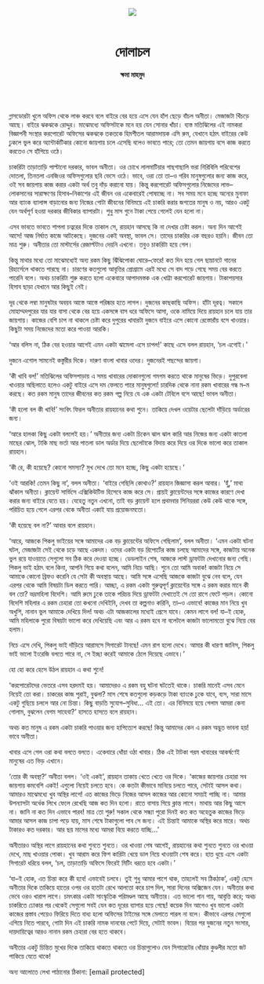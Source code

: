 <div align=center>
<img src=https://images.prothomalo.com/prothomalo-bangla/2021-01/1d75151c-eff9-4e9f-ac28-aebc4618d00f/palo_bangla_og.png />
<br><br>
<h1>দোলাচল</h1>
<h4>ক্ষমা মাহমুদ</h4>
<br><br>
</div>

গ্লাসডোরটা খুলে অফিস থেকে লাঞ্চ করবে বলে বাইরে বের হয়ে এসে যেন হাঁপ ছেড়ে বাঁচল অনীতা। মেজাজটা খিঁচড়ে আছে। বাইরে ঝকঝকে রোদ্দুর। মাঝেমধ্যে অফিসটাকে মনে হয় যেন সোনার খাঁচা। ব্যস্ত মতিঝিলের এই নামকরা বিজ্ঞাপনী সংস্থার করপোরেট অফিসের ঝকঝকে তকতকে হিমশীতল আরামদায়ক এসি রুম, যেখানে হঠাৎ বাইরের কেউ ঢুকলে ভুল করে অ্যান্টার্কটিকার কোনো জায়গায় চলে এসেছি বলেও ভাবতে পারে; তো তেমন জায়গায় বসে কাজ করতে করতেও সে হাঁপিয়ে ওঠে।

চাকরিটা তাড়াতাড়ি পাল্টানো দরকার, ভাবল অনীতা। ওর চোখে লালমাটিয়ার গাছগাছালি ভরা নিরিবিলি পরিবেশের দোতলা, তিনতলা এনজিওর অফিসগুলোর ছবি ভেসে ওঠে। ভাবে, ওরা তো তা–ও গরিব মানুষগুলোর জন্য কাজ করে, ওই সব জায়গায় কাজ করার একটা অর্থ তবু দাঁড় করানো যায়। কিন্তু করপোরেট অফিসগুলোর নিজেদের লাভ–লোকসানের সারাক্ষণের হিসাব–নিকাশের এই জীবন ওর একেবারেই পোষাচ্ছে না। সব সময় মনে হচ্ছে অন্যের মুনাফা আর ব্যাংক ব্যালান্স বাড়ানোর জন্য নিজের গোটা জীবনের বিনিময়ে এই চাকরি করার জগতের মানুষ ও নয়, আরও একটু যেন অর্থপূর্ণ হওয়া দরকার জীবিকার ব্যাপারটা। শুধু মাস গুনে টাকা পেয়ে গেলেই যেন হলো না।

এসব ভাবতে ভাবতে শাপলা চত্বরের দিকে তাকাল সে, রায়হান আসছে কি না দেখার চেষ্টা করল। অন্য দিন আগেই আসে! আজ নির্ঘাত কাজে আটকেছে। দুজনের একই অবস্থা, ভাবল সে। তাদের চাকরির এক বছরও হয়নি। জীবন তো মাত্র শুরু। অনীতার তো মাস্টার্সের রেজাল্টটাও দেয়নি এখনো। তবুও চাকরিটা হয়ে গেল।

কিন্তু মাথার মধ্যে তো মাঝেমধ্যেই অন্য রকম কিছু ঝিঁঝিপোকা ঘোরে–ফেরে! কত দিন হয়ে গেল ছায়ানটে গানের রিহার্সেলে থাকতে পারছে না। চারণের কতগুলো আবৃত্তির প্রোগ্রামে এরই মধ্যে সে বাদ পড়ে গেছে সময় বের করতে পারেনি বলে। অথচ চাকরিটা শুরু করতে হলো একেবারে আপাদমস্তক এক খোট্টা করপোরেট জায়গায়। টাকাপয়সার হিসাব ছাড়া যেখানে আর কিছুই নেই।

দূর থেকে লম্বা মানুষটার অবয়ব আস্তে আস্তে পরিষ্কার হতে লাগল। দুজনের কাছকাছি অফিস। হাঁটা দূরত্ব। সকালে মোহাম্মদপুরের যার যার বাসা থেকে বের হয়ে একসঙ্গে বাস ধরে অফিসে আসা, ওকে নামিয়ে দিয়ে রায়হান চলে যায় তার জায়গায়। কাজের বেশি চাপ না থাকলে চেষ্টা করে দুপুরের খাবারটা দুজনে বাইরে এসে কোনো রেস্তোরাঁয় বসে খাওয়ার। কিছুটা সময় নিজেদের মতো করে পাওয়া আরকি।

‘আর বলিস না, ঠিক বের হওয়ার আগেই এমন একটা ঝামেলা এসে চাপল!’ কাছে এসে বলল রায়হান, ‘চল এগোই।’

দুজনে এগোল সামনেই কস্তুরীর দিকে। দারুণ বাংলা খাবার ওদের। দুজনেরই পছন্দের জায়গা।

‘কী খাবি বল!’ মতিঝিলের অফিসপাড়ায় এ সময় খাবারের দোকানগুলো গমগম করতে থাকে মানুষের ভিড়ে। দুপুরবেলা খাওয়ার অছিলাতে হলেও একটু বাইরে এসে দম ফেলতে পারে মানুষগুলো! চারদিক থেকে নানা রকম খাবারের গন্ধ ম–ম করছে। কত রকম মানুষ তাদের জীবনের কত রকম গল্প নিয়ে যে এক একটা টেবিলে বসে আছে! ভাবল অনীতা।

‘কী হলো বল কী খাবি!’ সংবিৎ ফিরল অনীতার রায়হানের কথা শুনে। তাকিয়ে দেখল ওয়েটার ছেলেটা দাঁড়িয়ে অর্ডারের জন্য।

‘আরে হালকা কিছু একটা বললেই হয়।’ অনীতার জন্য একটা চিকেন ঝাল ঝাল কারি আর নিজের জন্য একটা কাতলা মাছের ঝোল, টাকি মাছ ভর্তা আর পাতলা ডাল অর্ডার দিয়ে ছেলেটাকে বিদায় করে দিয়ে ওর দিকে ভালো করে তাকাল রায়হান।

‘কী রে, কী হয়েছে? কোনো সমস্যা? মুখ দেখে তো মনে হচ্ছে, কিছু একটা হয়েছে।’

‘ওই আরকি! তেমন কিছু না’, বলল অনীতা। ‘বাইরে গেছিলি কোথাও?’ রায়হান জিজ্ঞাসা করল আবার। ‘হুঁ,’ মাথা ঝাঁকাল অনীতা। ক্লায়েন্ট সার্ভিসে এক্সিকিউটিভ হিসেবে কাজ করে সে। প্রায়ই ক্লায়েন্টদের সঙ্গে কাজের কারণে দেখা করার জন্য বাইরে যেতে হয়। যেহেতু নতুন এখনো, তাই বড় ক্লায়েন্ট হলে প্রথমবার সিনিয়ররা কেউ কেউ থাকে সঙ্গে, পরিচিত হয়ে গেলে এরপর থেকে অনীতা একাই যায় প্রয়োজনমতো।

‘কী হয়েছে বল না?’ আবার বলে রায়হান।

‘আরে, আজকে পিকলু ভাইয়ের সঙ্গে আমাদের এক বড় ক্লায়েন্টের অফিসে গেছিলাম’, বলল অনীতা। ‘এমন একটা ঘটনা ঘটল, মেজাজটা সেই থেকে চড়ে আছে একদম। ওদের একটা বড় রিপোর্টের কাজ চলছে আমাদের সঙ্গে, কাজটায় ‌অনেক ভুল রয়ে যাওয়াতে সেগুলো সব ঠিক করে দেওয়া হচ্ছে। ডেডলা‌ইন শেষ, আজকে লাস্ট ড্রাফটটা দেখানোর জন্য গেছি। পিকলু ভাই হঠাৎ বলে কিনা, আপনি গিয়ে কথা বলেন, আমি নিচে আছি। শুনে তো আমি অবাক! কাজটা নিয়ে সে আমাকে কোনো ব্রিফও করেনি যে সেটা কী অবস্থায় আছে। আমি সঙ্গে এসেছি আজকে কাজটা বুঝে নেব বলে, যেন এরপর থেকে আমি বিষয়টা ডিল করতে পারি। আচ্ছা, এ রকম একটা গুরুত্বপূর্ণ ক্লায়েন্টের সঙ্গে এ রকম করার মানে কী বল তো? ভদ্রমহিলা বিদেশি। আমি রুমে ঢুকে তাকে পরিচয় দিয়ে ড্রাফটটা দেখাতেই সে তো রাগে ফেটে পড়ল। কোনো বিদেশি মহিলার এ রকম চেহারা তো কখনো দেখিইনি, দেখব তা কল্পনাও করিনি, তা–ও এভাবে! কাজের মান নিয়ে খুব অখুশি, নানান ভুল আমাকে দেখিয়ে দিল! অথচ এটা আজকালের মধ্যেই প্রেসে যাবে। কেমন লাগে বল! যা–ই হোক, আমি মহিলাকে পুরো বিষয়টা ভালো করে দেখিয়েছি এবং আর এ রকম হবে না বলেটলে কাজটা ভালোমতো বুঝে নিয়ে বের হলাম।

নিচে এসে দেখি, পিকলু ভাই দাঁড়িয়ে আরামসে সিগারেট টানছে! এমন রাগ হলো দেখে। আমার কী ধারণা জানিস, পিকলু ভাই ভালো ইংরেজি বলতে পারে না, সে ইচ্ছা করেই আমাকে ঠেলে দিয়েছে এভাবে।’

হো হো করে হেসে উঠল রায়হান এ কথা শুনে!

‘করপোরেটদের ভেতরে এসব হরদমই হয়। আমাদেরও এ রকম বহু ঘটনা ঘটতেই থাকে। চাকরি মানেই এসব মেনে নিয়েই তো করা। চাকরের কাজ পুরাই, বুঝলা? মাস শেষে কতগুলো কড়কড়ে টাকা ব্যাংকে ঢুকে যাবে, ব্যস, সারা মাসে একটু গুছিয়ে চললে আর নো চিন্তা। কিছু বাড়তি সুযোগ–সুবিধা... এই তো। এর বিনিময়ে হয়ে গেলাম আমরা কেনা গোলাম, বুঝলেন বেগম সাহেবা?’ হাসতে হাসতে বলে রায়হান।

অথচ কত মানুষ এ রকম একটা চাকরি পাওয়ার জন্য হাপিত্যেশ করছে! কিন্তু আমাদের কেন এ রকম অদ্ভুত ভাবনা হয়! ভাবে অনীতা।

খাবার এসে গেল ওরা কথা বলতে বলতে। একেবারে ধোঁয়া ওঠা খাবার। ঠিক এই টাটকা গরম খাবারের আকর্ষণেই মানুষের এত ভিড় এখানে।

‘তোর কী অবস্থা?’ অনীতা বলল। ‘ওই একই’, রায়হান তাকায় খেতে খেতে ওর দিকে। ‘কাজের জায়গার চেহারা সব জায়গায় কমবেশি একই! এগুলো নিয়েই চলতে হবে। কে কতটা কীভাবে মানিয়ে চলতে পারে, সেটাই আসল কথা। আমারও মাঝেমধ্যে খুব ‌অস্থির লাগে! এত কাজের ভিড়ে নিজের আসল কাজের আর কোনো সময়ই পাচ্ছি না। আমার উপন্যাসটা অর্ধেক লিখে ফেলে রেখেছি আজ কত দিন হলো। রাতে বাসায় গিয়ে ক্লান্ত লাগে। মাথায় আর কিছু আসে না। জানি না কত দিন এভাবে পারব! মাত্র তো শুরু! সকাল থেকে সন্ধ্যা পুরো দিনই কত কত অহেতুক কাজের ভিড়ে আমার আসল কাজ চাপা পড়ে যায়, মাস শেষে টাকাগুলো পাব সে জন্য। এই চিন্তাই আমাকে অস্থির করে মারে। অথচ টাকারও কত দরকার। আর ছয় মাসের মধ্যে আমরা বিয়ে করতে যাচ্ছি...’

অনীতারও ‌অস্থির লাগে রায়হানের কথা শুনতে শুনতে। ওর খাওয়া শেষ আগেই, রায়হানের কথা শুনতে শুনতে ওর খাওয়া দেখে, মাছ খাওয়ার পোকা। খুব আরাম করে ফিশ কারিটা খেয়ে ডাল নিয়ে খাওয়াটা শেষ করে। হাত ধুয়ে এসে একটা সিগারেট ধরিয়ে বলল, ‘চল, তাড়াতাড়ি অফিসে ফিরেই মিটিং ধরতে হবে একটা।’

‘যা–ই হোক, এত চিন্তা করে কী হবে! এভাবেই চলবে। তুই শুধু আমার পাশে থাক, তাহলেই সব ঠিকঠাক’, একটু হেসে অনীতার দিকে তাকিয়ে হাতের ওপর ওর হাতটা রেখে আলতো করে চাপ দিল, সারা দিনের অক্সিজেন যেন। অনীতার কথা ভেবে ওরও খারাপ লাগে। চমৎকার একটা সাংস্কৃতিক পরিমণ্ডল আছে অনীতার। এত ভালো গান গায়, আবৃত্তি করে; অথচ চাকরিতে ঢোকার পর থেকেই সেগুলো সবই যেন কত দূরের ব্যাপার হয়ে গেছে! কয়েক দিন আগেও খুব ভালো একটা কাজের প্রস্তাব পেয়েও ফিরিয়ে দিতে বাধ্য হলো অফিসের টাইমের সঙ্গে মেলাতে পারল না বলে। কীভাবে এরপর সেগুলো এগিয়ে নিতে পারবে, গোটা দিন এই চাকরি নামক দানবের পেটে দিয়ে, সেটাই ভাবল। বিয়ের পর দুজনের নতুন সংসার, দায়দায়িত্বের আরও নানান রকম চেহারা বের হতে থাকবে।

অনীতার একটু চিন্তিত মুখের দিকে তাকিয়ে থাকতে থাকতে ওর চিন্তাগুলোও যেন সিগারেটের ধোঁয়ার কুণ্ডলীর মতো জট পাকিয়ে যেতে থাকে!

অন্য আলোতে লেখা পাঠানোর ঠিকানা: [email protected]
